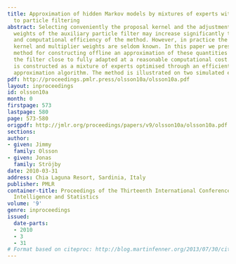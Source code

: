 ```yaml
---
title: Approximation of hidden Markov models by mixtures of experts with application
  to particle filtering
abstract: Selecting conveniently the proposal kernel and the adjustment multiplier
  weights of the auxiliary particle filter may increase significantly the accuracy
  and computational efficiency of the method. However, in practice the optimal proposal
  kernel and multiplier weights are seldom known. In this paper we present a simulation-based
  method for constructing offline an approximation of these quantities that makes
  the filter close to fully adapted at a reasonable computational cost. The approximation
  is constructed as a mixture of experts optimised through an efficient stochastic
  approximation algorithm. The method is illustrated on two simulated examples.
pdf: http://proceedings.pmlr.press/olsson10a/olsson10a.pdf
layout: inproceedings
id: olsson10a
month: 0
firstpage: 573
lastpage: 580
page: 573-580
origpdf: http://jmlr.org/proceedings/papers/v9/olsson10a/olsson10a.pdf
sections: 
author:
- given: Jimmy
  family: Olsson
- given: Jonas
  family: Ströjby
date: 2010-03-31
address: Chia Laguna Resort, Sardinia, Italy
publisher: PMLR
container-title: Proceedings of the Thirteenth International Conference on Artificial
  Intelligence and Statistics
volume: '9'
genre: inproceedings
issued:
  date-parts:
  - 2010
  - 3
  - 31
# Format based on citeproc: http://blog.martinfenner.org/2013/07/30/citeproc-yaml-for-bibliographies/
---
```

